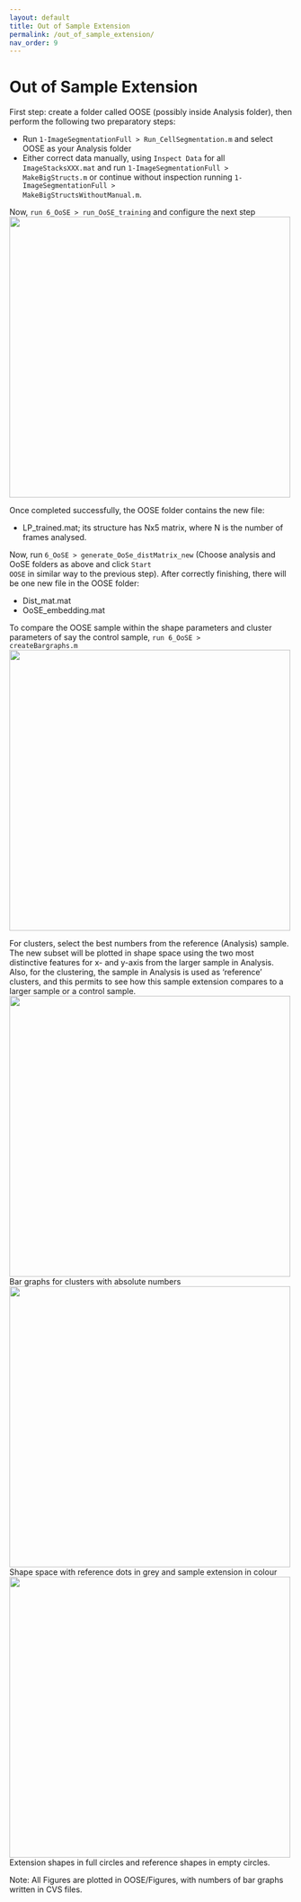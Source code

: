 ```yaml
---
layout: default
title: Out of Sample Extension
permalink: /out_of_sample_extension/
nav_order: 9
---
```


# Out of Sample Extension

First step: create a folder called OOSE (possibly inside Analysis folder), then perform the following two preparatory steps:
- Run <code>1-ImageSegmentationFull > Run_CellSegmentation.m</code> and select OOSE as your Analysis folder
- Either correct data manually, using <code>Inspect Data</code> for all <code>ImageStacksXXX.mat</code> and run 
<code>1-ImageSegmentationFull > MakeBigStructs.m</code> or continue without inspection running
<code>1-ImageSegmentationFull > MakeBigStructsWithoutManual.m</code>.

Now, <code>run 6_OoSE > run_OoSE_training</code> and configure the next step \
<img align="center" width=500px src="./img/oose_config.png">

Once completed successfully, the OOSE folder contains the new file:
- LP_trained.mat; its structure has  Nx5 matrix, where N is the number of frames analysed. 

Now, run <code>6_OoSE > generate_OoSe_distMatrix_new</code> (Choose analysis and OoSE folders as above and click <code>Start OOSE</code> in similar way to the previous step).
After correctly finishing, there will be one new file in the OOSE folder:
- Dist_mat.mat
- OoSE_embedding.mat

To compare the OOSE sample within the shape parameters and cluster parameters of say the control sample, <code>run 6_OoSE > createBargraphs.m</code> \
<img align="center" width=500px src="./img/oose_config3.png">

For clusters, select the best numbers from the reference (Analysis) sample. The new subset will be plotted in shape space using the two most distinctive features for x- and y-axis from the larger sample in Analysis. Also, for the clustering, the sample in Analysis is used as ‘reference’ clusters, and this permits to see how this sample extension compares to a larger sample or a control sample. \
<img align="center" width=500px src="./img/abs_clusters.png">
Bar graphs for clusters with absolute numbers \
<img align="center" width=500px src="./img/shape_space_ref_grey.png">
Shape space with reference dots in grey and sample extension in colour \
<img align="center" width=500px src="./img/shape_space_ref_empty.png">
Extension shapes in full circles and reference shapes in empty circles.

Note: All Figures are plotted in OOSE/Figures, with numbers of bar graphs written in CVS files.
